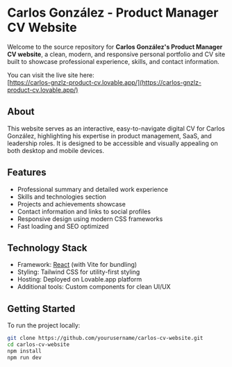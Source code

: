# Carlos González - Product Manager CV Website

Welcome to the source repository for **Carlos González's Product Manager CV website**, a clean, modern, and responsive personal portfolio and CV site built to showcase professional experience, skills, and contact information.

You can visit the live site here:  
[https://carlos-gnzlz-product-cv.lovable.app/](https://carlos-gnzlz-product-cv.lovable.app/)

## About

This website serves as an interactive, easy-to-navigate digital CV for Carlos González, highlighting his expertise in product management, SaaS, and leadership roles. It is designed to be accessible and visually appealing on both desktop and mobile devices.

## Features

- Professional summary and detailed work experience  
- Skills and technologies section  
- Projects and achievements showcase  
- Contact information and links to social profiles  
- Responsive design using modern CSS frameworks  
- Fast loading and SEO optimized  

## Technology Stack

- Framework: [React](https://reactjs.org/) (with Vite for bundling)  
- Styling: Tailwind CSS for utility-first styling  
- Hosting: Deployed on Lovable.app platform  
- Additional tools: Custom components for clean UI/UX  

## Getting Started

To run the project locally:

```bash
git clone https://github.com/yourusername/carlos-cv-website.git
cd carlos-cv-website
npm install
npm run dev
